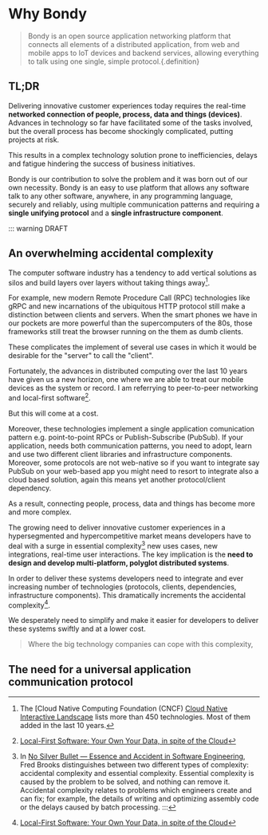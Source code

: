 # Why Bondy
> Bondy is an open source application networking platform that connects all elements of a distributed application, from web and mobile apps to IoT devices and backend services, allowing everything to talk using one single, simple protocol.{.definition}

## TL;DR
Delivering innovative customer experiences today requires the real-time **networked connection of people, process, data and things (devices)**. Advances in technology so far have facilitated some of the tasks involved, but the overall process has become shockingly complicated, putting projects at risk.

This results in a complex technology solution prone to inefficiencies, delays and fatigue hindering the success of business initiatives.

Bondy is our contribution to solve the problem and it was born out of our own necessity. Bondy is an easy to use platform that allows any software talk to any other software, anywhere, in any programming language, securely and reliably, using multiple communication patterns and requiring a **single unifying protocol** and a **single infrastructure component**.

::: warning DRAFT

## An overwhelming accidental complexity

The computer software industry has a tendency to add vertical solutions as silos and build layers over layers without taking things away[^1].

For example, new modern Remote Procedure Call (RPC) technologies like gRPC and new incarnations of the ubiquitous HTTP protocol still make a distinction between clients and servers. When the smart phones we have in our pockets are more powerful than the supercomputers of the 80s, those frameworks still treat the browser running on the them as dumb clients.

These complicates the implement of several use cases in which it would be desirable for the "server" to call the "client".

Fortunately, the advances in distributed computing over the last 10 years have given us a new horizon, one where we are able to treat our mobile devices as the system or record. I am referrying to peer-to-peer networking and local-first software[^2].

But this will come at a cost.

Moreover, these technologies implement a single application comunication pattern e.g. point-to-point RPCs or Publish-Subscribe (PubSub). If your application, needs both communication patterns, you need to adopt, learn and use two different client libraries and infrastructure components. Moreover, some protocols are not web-native so if you want to integrate say PubSub on your web-based app you might need to resort to integrate also a cloud based solution, again this means yet another protocol/client dependency.

<!-- Frameworks pretend to solve this by adding yet more features, more adapters, more callbacks. Most of the time implemented using proprietary Software Development Kits (SDKs) in a specific programming language. This SDKs evolve over time and require those adapters to be rebuilt. Moreover sometimes those adapters have to be deployed within the infrastructure component, which complicates its maintenance, support and operating characteristics. -->

As a result, connecting people, process, data and things has become more and more complex.

The growing need to deliver innovative customer experiences in a hypersegmented and hypercompetitive market means developers have to deal with a surge in essential complexity[^3] new uses cases, new integrations, real-time user interactions.  The key implication is the **need to design and develop multi-platform, polyglot distributed systems**.

In order to deliver these systems developers need to integrate and ever increasing number of technologies (protocols, clients, dependencies, infrastructure components). This dramatically increments the accidental complexity[^2].

<ZoomImg src="/assets/accidental_complexity.png"/>

We desperately need to simplify and make it easier for developers to deliver these systems swiftly and at a lower cost.

> Where the big technology companies can cope with this complexity,



## The need for a universal application communication protocol


[^1]: The [Cloud Native Computing Foundation (CNCF) [Cloud Native Interactive Landscape](https://landscape.cncf.io) lists more than 450 technologies. Most of them added in the last 10 years.
[^2]: [Local-First Software: Your Own Your Data, in spite of the Cloud](https://martin.kleppmann.com/papers/local-first.pdf)
[^3]: In [No Silver Bullet — Essence and Accident in Software Engineering](https://en.wikipedia.org/wiki/No_Silver_Bullet), Fred Brooks distinguishes between two different types of complexity: accidental complexity and essential complexity. Essential complexity is caused by the problem to be solved, and nothing can remove it. Accidental complexity relates to problems which engineers create and can fix; for example, the details of writing and optimizing assembly code or the delays caused by batch processing.
:::